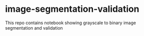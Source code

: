 # image-segmentation-validation
This repo contains notebook showing grayscale to binary image segmentation and validation 
